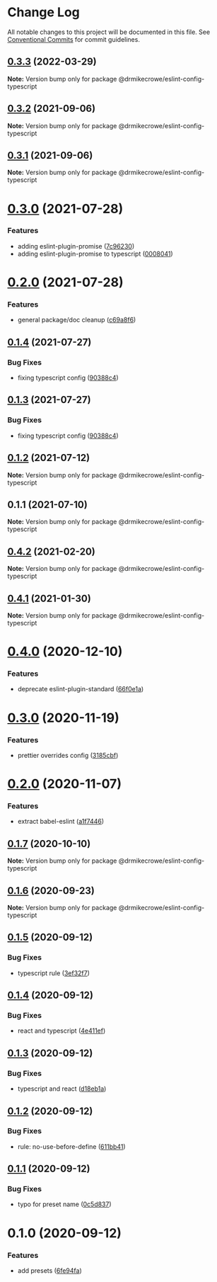 # Change Log

All notable changes to this project will be documented in this file.
See [Conventional Commits](https://conventionalcommits.org) for commit guidelines.

## [0.3.3](https://github.com/drmikecrowe/configs/compare/@drmikecrowe/eslint-config-typescript@0.3.2...@drmikecrowe/eslint-config-typescript@0.3.3) (2022-03-29)

**Note:** Version bump only for package @drmikecrowe/eslint-config-typescript





## [0.3.2](https://github.com/drmikecrowe/configs/compare/@drmikecrowe/eslint-config-typescript@0.3.1...@drmikecrowe/eslint-config-typescript@0.3.2) (2021-09-06)

**Note:** Version bump only for package @drmikecrowe/eslint-config-typescript





## [0.3.1](https://github.com/drmikecrowe/configs/compare/@drmikecrowe/eslint-config-typescript@0.3.0...@drmikecrowe/eslint-config-typescript@0.3.1) (2021-09-06)

**Note:** Version bump only for package @drmikecrowe/eslint-config-typescript





# [0.3.0](https://github.com/drmikecrowe/configs/compare/@drmikecrowe/eslint-config-typescript@0.2.0...@drmikecrowe/eslint-config-typescript@0.3.0) (2021-07-28)


### Features

* adding eslint-plugin-promise ([7c96230](https://github.com/drmikecrowe/configs/commit/7c962303f0943493bdc0e0533aae2aa85fb79c2e))
* adding eslint-plugin-promise to typescript ([0008041](https://github.com/drmikecrowe/configs/commit/000804187fc90abc0789626758f4bfedf8e199d8))





# [0.2.0](https://github.com/drmikecrowe/configs/compare/@drmikecrowe/eslint-config-typescript@0.1.4...@drmikecrowe/eslint-config-typescript@0.2.0) (2021-07-28)


### Features

* general package/doc cleanup ([c69a8f6](https://github.com/drmikecrowe/configs/commit/c69a8f60a03531f44d7996955d48d522d9637427))





## [0.1.4](https://github.com/drmikecrowe/configs/compare/@drmikecrowe/eslint-config-typescript@0.1.2...@drmikecrowe/eslint-config-typescript@0.1.4) (2021-07-27)

### Bug Fixes

- fixing typescript config ([90388c4](https://github.com/drmikecrowe/configs/commit/90388c4a744ba11070f668e752123d549994c4fb))

## [0.1.3](https://github.com/drmikecrowe/configs/compare/@drmikecrowe/eslint-config-typescript@0.1.2...@drmikecrowe/eslint-config-typescript@0.1.3) (2021-07-27)

### Bug Fixes

- fixing typescript config ([90388c4](https://github.com/drmikecrowe/configs/commit/90388c4a744ba11070f668e752123d549994c4fb))

## [0.1.2](https://github.com/drmikecrowe/configs/compare/@drmikecrowe/eslint-config-typescript@0.1.1...@drmikecrowe/eslint-config-typescript@0.1.2) (2021-07-12)

**Note:** Version bump only for package @drmikecrowe/eslint-config-typescript

## 0.1.1 (2021-07-10)

**Note:** Version bump only for package @drmikecrowe/eslint-config-typescript

## [0.4.2](https://github.com/drmikecrowe/configs/compare/@drmikecrowe/eslint-config-typescript@0.4.1...@drmikecrowe/eslint-config-typescript@0.4.2) (2021-02-20)

**Note:** Version bump only for package @drmikecrowe/eslint-config-typescript

## [0.4.1](https://github.com/drmikecrowe/configs/compare/@drmikecrowe/eslint-config-typescript@0.4.0...@drmikecrowe/eslint-config-typescript@0.4.1) (2021-01-30)

**Note:** Version bump only for package @drmikecrowe/eslint-config-typescript

# [0.4.0](https://github.com/drmikecrowe/configs/compare/@drmikecrowe/eslint-config-typescript@0.3.0...@drmikecrowe/eslint-config-typescript@0.4.0) (2020-12-10)

### Features

- deprecate eslint-plugin-standard ([66f0e1a](https://github.com/drmikecrowe/configs/commit/66f0e1a2ca5060a631477a69d6706a6a8fda2708))

# [0.3.0](https://github.com/drmikecrowe/configs/compare/@drmikecrowe/eslint-config-typescript@0.2.0...@drmikecrowe/eslint-config-typescript@0.3.0) (2020-11-19)

### Features

- prettier overrides config ([3185cbf](https://github.com/drmikecrowe/configs/commit/3185cbf4a167796c4a702e7bc76a8193e5596551))

# [0.2.0](https://github.com/drmikecrowe/configs/compare/@drmikecrowe/eslint-config-typescript@0.1.7...@drmikecrowe/eslint-config-typescript@0.2.0) (2020-11-07)

### Features

- extract babel-eslint ([a1f7446](https://github.com/drmikecrowe/configs/commit/a1f744685ff7038a72a94a0efe69b28eb27d0a7e))

## [0.1.7](https://github.com/drmikecrowe/configs/compare/@drmikecrowe/eslint-config-typescript@0.1.6...@drmikecrowe/eslint-config-typescript@0.1.7) (2020-10-10)

**Note:** Version bump only for package @drmikecrowe/eslint-config-typescript

## [0.1.6](https://github.com/drmikecrowe/configs/compare/@drmikecrowe/eslint-config-typescript@0.1.5...@drmikecrowe/eslint-config-typescript@0.1.6) (2020-09-23)

**Note:** Version bump only for package @drmikecrowe/eslint-config-typescript

## [0.1.5](https://github.com/drmikecrowe/configs/compare/@drmikecrowe/eslint-config-typescript@0.1.4...@drmikecrowe/eslint-config-typescript@0.1.5) (2020-09-12)

### Bug Fixes

- typescript rule ([3ef32f7](https://github.com/drmikecrowe/configs/commit/3ef32f703e3d0462a8fc3848f87f5d4e1f6a60be))

## [0.1.4](https://github.com/drmikecrowe/configs/compare/@drmikecrowe/eslint-config-typescript@0.1.3...@drmikecrowe/eslint-config-typescript@0.1.4) (2020-09-12)

### Bug Fixes

- react and typescript ([4e411ef](https://github.com/drmikecrowe/configs/commit/4e411efc81523b47edb95bbf088d271b6eee011f))

## [0.1.3](https://github.com/drmikecrowe/configs/compare/@drmikecrowe/eslint-config-typescript@0.1.2...@drmikecrowe/eslint-config-typescript@0.1.3) (2020-09-12)

### Bug Fixes

- typescript and react ([d18eb1a](https://github.com/drmikecrowe/configs/commit/d18eb1a67ab0595372004a00a2acd6dca5c5466e))

## [0.1.2](https://github.com/drmikecrowe/configs/compare/@drmikecrowe/eslint-config-typescript@0.1.1...@drmikecrowe/eslint-config-typescript@0.1.2) (2020-09-12)

### Bug Fixes

- rule: no-use-before-define ([611bb41](https://github.com/drmikecrowe/configs/commit/611bb4135e2237318498fbae047beb0719c57f6c))

## [0.1.1](https://github.com/drmikecrowe/configs/compare/@drmikecrowe/eslint-config-typescript@0.1.0...@drmikecrowe/eslint-config-typescript@0.1.1) (2020-09-12)

### Bug Fixes

- typo for preset name ([0c5d837](https://github.com/drmikecrowe/configs/commit/0c5d83750ed9defbce88f6d484708524210902cc))

# 0.1.0 (2020-09-12)

### Features

- add presets ([6fe94fa](https://github.com/drmikecrowe/configs/commit/6fe94fae4ed9d80b18833c9e5a3f51f710ebda43))

